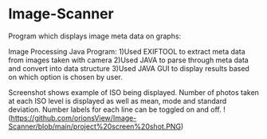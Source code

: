 # Image-Scanner
Program which displays image meta data on graphs:

Image Processing Java Program:
1)Used EXIFTOOL to extract meta data from images taken with camera
2)Used JAVA to parse through meta data and convert into data structure
3)Used JAVA GUI to display results based on which option is chosen by user.

Screenshot shows example of ISO being displayed. Number of photos taken at each ISO level is displayed as well as mean, mode and standard deviation. Number labels for each line can be toggled on and off.
!(https://github.com/orionsView/Image-Scanner/blob/main/project%20screen%20shot.PNG)
